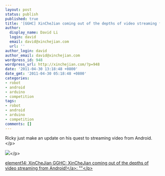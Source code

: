 ```yaml
---
layout: post
status: publish
published: true
title: '[GGHC] XinCheJian coming out of the depths of video streaming from Android!'
author:
  display_name: David Li
  login: david
  email: david@xinchejian.com
  url: ''
author_login: david
author_email: david@xinchejian.com
wordpress_id: 948
wordpress_url: http://xinchejian.com/?p=948
date: '2011-04-30 13:18:48 +0800'
date_gmt: '2011-04-30 05:18:48 +0800'
categories:
- robot
- android
- arduino
- competition
tags:
- robot
- android
- arduino
- competition
comments: []
---
```

<p>Ricky just make an update on his quest to streaming video from Android.<&#47;p></p>
<p><img src="http:&#47;&#47;www.element14.com&#47;community&#47;servlet&#47;JiveServlet&#47;downloadImage&#47;38-4616-44761&#47;450-337&#47;IMG_0208.JPG"><&#47;p></p>
<p><a href="http:&#47;&#47;www.element14.com&#47;community&#47;groups&#47;xinchejian-gghc&#47;blog&#47;2011&#47;04&#47;30&#47;xinchejian-coming-out-of-the-depths-of-video-streaming-from-android">element14: XinCheJian GGHC: XinCheJian coming out of the depths of video streaming from Android!<&#47;a>: ""<&#47;p></p>
